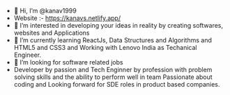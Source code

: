 - 👋 Hi, I’m @kanav1999
- Website :- https://kanavs.netlify.app/
- 👀 I’m interested in developing your ideas in reality by creating softwares, websites and Applications 
- 🌱 I’m currently learning  ReactJs, Data Structures and Algorithms and HTML5 and CSS3  and Working with Lenovo India as Techanical Engineer.
- 💞️ I’m looking for software related jobs
- Developer by passion and Tech Enginner by profession  with problem solving skills and the ability to perform well in team Passionate about coding and Looking forward for SDE roles in product based companies.
<!---
kanav1999/kanav1999 is a ✨ special ✨ repository because its `README.md` (this file) appears on your GitHub profile.
You can click the Preview link to take a look at your changes.
--->
